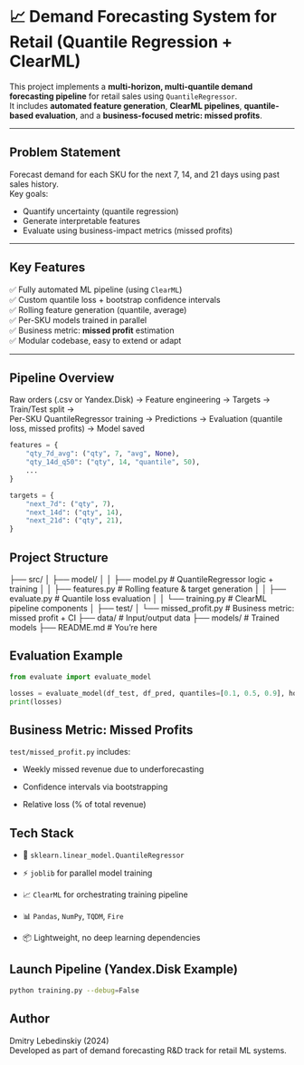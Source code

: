 # 📈 Demand Forecasting System for Retail (Quantile Regression + ClearML)

This project implements a **multi-horizon, multi-quantile demand forecasting pipeline** for retail sales using `QuantileRegressor`.  
It includes **automated feature generation**, **ClearML pipelines**, **quantile-based evaluation**, and a **business-focused metric: missed profits**.

---

## Problem Statement

Forecast demand for each SKU for the next 7, 14, and 21 days using past sales history.  
Key goals:
- Quantify uncertainty (quantile regression)
- Generate interpretable features
- Evaluate using business-impact metrics (missed profits)

---

## Key Features

✅ Fully automated ML pipeline (using `ClearML`)  
✅ Custom quantile loss + bootstrap confidence intervals  
✅ Rolling feature generation (quantile, average)  
✅ Per-SKU models trained in parallel  
✅ Business metric: **missed profit** estimation  
✅ Modular codebase, easy to extend or adapt

---

## Pipeline Overview

Raw orders (.csv or Yandex.Disk) → Feature engineering → Targets → Train/Test split →  
Per-SKU QuantileRegressor training → Predictions → Evaluation (quantile loss, missed profits) → Model saved

```python
features = {
    "qty_7d_avg": ("qty", 7, "avg", None),
    "qty_14d_q50": ("qty", 14, "quantile", 50),
    ...
}

targets = {
    "next_7d": ("qty", 7),
    "next_14d": ("qty", 14),
    "next_21d": ("qty", 21),
}
```

## Project Structure

├── src/
│   ├── model/
│   │   ├── model.py         # QuantileRegressor logic + training
│   │   ├── features.py      # Rolling feature & target generation
│   │   ├── evaluate.py      # Quantile loss evaluation
│   │   └── training.py      # ClearML pipeline components
│
├── test/
│   └── missed_profit.py     # Business metric: missed profit + CI
├── data/                    # Input/output data
├── models/                  # Trained models
├── README.md                # You’re here

## Evaluation Example

```python
from evaluate import evaluate_model

losses = evaluate_model(df_test, df_pred, quantiles=[0.1, 0.5, 0.9], horizons=[7, 14, 21])
print(losses)
```

## Business Metric: Missed Profits

`test/missed_profit.py` includes:

- Weekly missed revenue due to underforecasting
    
- Confidence intervals via bootstrapping
    
- Relative loss (% of total revenue)

## Tech Stack

- 🧠 `sklearn.linear_model.QuantileRegressor`
    
- ⚡ `joblib` for parallel model training
    
- 📈 `ClearML` for orchestrating training pipeline
    
- 📊 `Pandas`, `NumPy`, `TQDM`, `Fire`
    
- 📦 Lightweight, no deep learning dependencies

## Launch Pipeline (Yandex.Disk Example)

```bash
python training.py --debug=False
```

## Author

Dmitry Lebedinskiy (2024)  
Developed as part of demand forecasting R&D track for retail ML systems.
